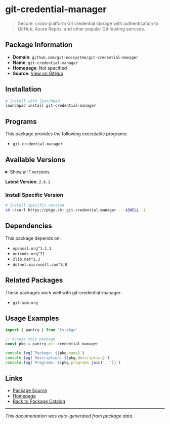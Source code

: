 # git-credential-manager

> Secure, cross-platform Git credential storage with authentication to GitHub, Azure Repos, and other popular Git hosting services.

## Package Information

- **Domain**: `github.com/git-ecosystem/git-credential-manager`
- **Name**: `git-credential-manager`
- **Homepage**: Not specified
- **Source**: [View on GitHub](https://github.com/pkgxdev/pantry/tree/main/projects/github.com/git-ecosystem/git-credential-manager/package.yml)

## Installation

```bash
# Install with launchpad
launchpad install git-credential-manager
```

## Programs

This package provides the following executable programs:

- `git-credential-manager`

## Available Versions

<details>
<summary>Show all 1 versions</summary>

- `2.6.1`

</details>

**Latest Version**: `2.6.1`

### Install Specific Version

```bash
# Install specific version
sh <(curl https://pkgx.sh) git-credential-manager -- $SHELL -i
```

## Dependencies

This package depends on:

- `openssl.org^1.1.1`
- `unicode.org^71`
- `zlib.net^1.3`
- `dotnet.microsoft.com^8.0`

## Related Packages

These packages work well with git-credential-manager:

- `git-scm.org`

## Usage Examples

```typescript
import { pantry } from 'ts-pkgx'

// Access this package
const pkg = pantry.git-credential-manager

console.log(`Package: ${pkg.name}`)
console.log(`Description: ${pkg.description}`)
console.log(`Programs: ${pkg.programs.join(', ')}`)
```

## Links

- [Package Source](https://github.com/pkgxdev/pantry/tree/main/projects/github.com/git-ecosystem/git-credential-manager/package.yml)
- [Homepage](#)
- [Back to Package Catalog](../../../package-catalog.md)

---

*This documentation was auto-generated from package data.*
